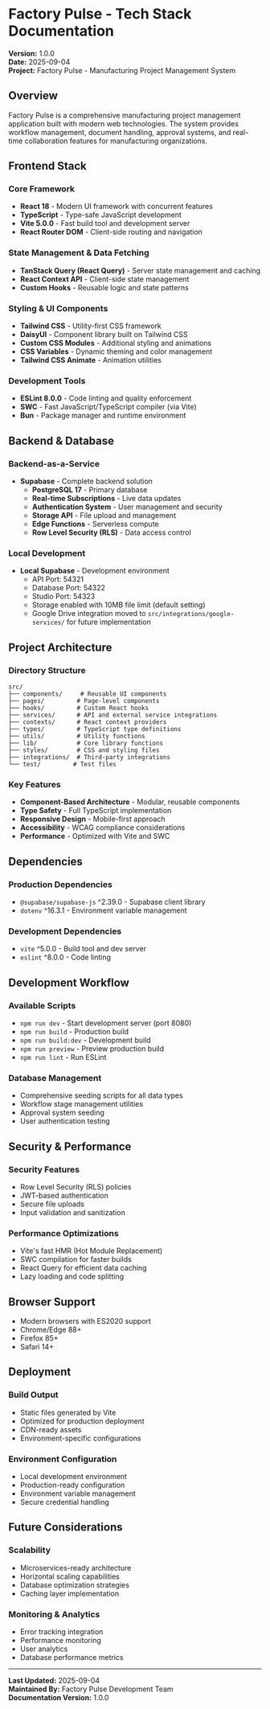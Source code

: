 # Factory Pulse - Tech Stack Documentation

**Version:** 1.0.0  
**Date:** 2025-09-04  
**Project:** Factory Pulse - Manufacturing Project Management System

## Overview

Factory Pulse is a comprehensive manufacturing project management application built with modern web technologies. The system provides workflow management, document handling, approval systems, and real-time collaboration features for manufacturing organizations.

## Frontend Stack

### Core Framework
- **React 18** - Modern UI framework with concurrent features
- **TypeScript** - Type-safe JavaScript development
- **Vite 5.0.0** - Fast build tool and development server
- **React Router DOM** - Client-side routing and navigation

### State Management & Data Fetching
- **TanStack Query (React Query)** - Server state management and caching
- **React Context API** - Client-side state management
- **Custom Hooks** - Reusable logic and state patterns

### Styling & UI Components
- **Tailwind CSS** - Utility-first CSS framework
- **DaisyUI** - Component library built on Tailwind CSS
- **Custom CSS Modules** - Additional styling and animations
- **CSS Variables** - Dynamic theming and color management
- **Tailwind CSS Animate** - Animation utilities

### Development Tools
- **ESLint 8.0.0** - Code linting and quality enforcement
- **SWC** - Fast JavaScript/TypeScript compiler (via Vite)
- **Bun** - Package manager and runtime environment

## Backend & Database

### Backend-as-a-Service
- **Supabase** - Complete backend solution
  - **PostgreSQL 17** - Primary database
  - **Real-time Subscriptions** - Live data updates
  - **Authentication System** - User management and security
  - **Storage API** - File upload and management
  - **Edge Functions** - Serverless compute
  - **Row Level Security (RLS)** - Data access control

### Local Development
- **Local Supabase** - Development environment
  - API Port: 54321
  - Database Port: 54322
  - Studio Port: 54323
  - Storage enabled with 10MB file limit (default setting)
  - Google Drive integration moved to `src/integrations/google-services/` for future implementation

## Project Architecture

### Directory Structure
```
src/
├── components/     # Reusable UI components
├── pages/         # Page-level components
├── hooks/         # Custom React hooks
├── services/      # API and external service integrations
├── contexts/      # React context providers
├── types/         # TypeScript type definitions
├── utils/         # Utility functions
├── lib/           # Core library functions
├── styles/        # CSS and styling files
├── integrations/  # Third-party integrations
└── test/         # Test files
```

### Key Features
- **Component-Based Architecture** - Modular, reusable components
- **Type Safety** - Full TypeScript implementation
- **Responsive Design** - Mobile-first approach
- **Accessibility** - WCAG compliance considerations
- **Performance** - Optimized with Vite and SWC

## Dependencies

### Production Dependencies
- `@supabase/supabase-js` ^2.39.0 - Supabase client library
- `dotenv` ^16.3.1 - Environment variable management

### Development Dependencies
- `vite` ^5.0.0 - Build tool and dev server
- `eslint` ^8.0.0 - Code linting

## Development Workflow

### Available Scripts
- `npm run dev` - Start development server (port 8080)
- `npm run build` - Production build
- `npm run build:dev` - Development build
- `npm run preview` - Preview production build
- `npm run lint` - Run ESLint

### Database Management
- Comprehensive seeding scripts for all data types
- Workflow stage management utilities
- Approval system seeding
- User authentication testing

## Security & Performance

### Security Features
- Row Level Security (RLS) policies
- JWT-based authentication
- Secure file uploads
- Input validation and sanitization

### Performance Optimizations
- Vite's fast HMR (Hot Module Replacement)
- SWC compilation for faster builds
- React Query for efficient data caching
- Lazy loading and code splitting

## Browser Support

- Modern browsers with ES2020 support
- Chrome/Edge 88+
- Firefox 85+
- Safari 14+

## Deployment

### Build Output
- Static files generated by Vite
- Optimized for production deployment
- CDN-ready assets
- Environment-specific configurations

### Environment Configuration
- Local development environment
- Production-ready configuration
- Environment variable management
- Secure credential handling

## Future Considerations

### Scalability
- Microservices-ready architecture
- Horizontal scaling capabilities
- Database optimization strategies
- Caching layer implementation

### Monitoring & Analytics
- Error tracking integration
- Performance monitoring
- User analytics
- Database performance metrics

---

**Last Updated:** 2025-09-04  
**Maintained By:** Factory Pulse Development Team  
**Documentation Version:** 1.0.0
